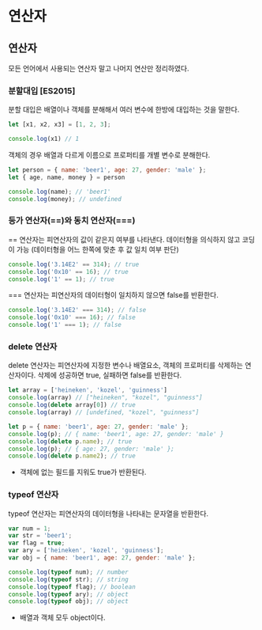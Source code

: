 # 연산자

## 연산자

모든 언어에서 사용되는 연산자 말고 나머지 연산만 정리하였다.

### 분할대입 \[ES2015\]

분할 대입은 배열이나 객체를 분해해서 여러 변수에 한방에 대입하는 것을 말한다.

```javascript
let [x1, x2, x3] = [1, 2, 3];

console.log(x1) // 1
```

객체의 경우 배열과 다르게 이름으로 프로퍼티를 개별 변수로 분해한다.

```javascript
let person = { name: 'beer1', age: 27, gender: 'male' };
let { age, name, money } = person

console.log(name); // 'beer1'
console.log(money); // undefined
```

### 등가 연산자\(==\)와 동치 연산자\(===\)

== 연산자는 피연산자의 값이 같은지 여부를 나타낸다. 데이터형을 의식하지 않고 코딩이 가능 \(데이터형을 어느 한쪽에 맞춘 후 값 일치 여부 판단\)

```javascript
console.log('3.14E2' == 314); // true
console.log('0x10' == 16); // true
console.log('1' == 1); // true
```

=== 연산자는 피연산자의 데이터형이 일치하지 않으면 false를 반환한다.

```javascript
console.log('3.14E2' === 314); // false
console.log('0x10' === 16); // false
console.log('1' === 1); // false
```

### delete 연산자

delete 연산자는 피연산자에 지정한 변수나 배열요소, 객체의 프로퍼티를 삭제하는 연산자이다. 삭제에 성공하면 true, 실패하면 false를 반환한다.

```javascript
let array = ['heineken', 'kozel', 'guinness']
console.log(array) // ["heineken", "kozel", "guinness"]
console.log(delete array[0]) // true
console.log(array) // [undefined, "kozel", "guinness"]

let p = { name: 'beer1', age: 27, gender: 'male' };
console.log(p); // { name: 'beer1', age: 27, gender: 'male' }
console.log(delete p.name); // true
console.log(p); // { age: 27, gender: 'male' };
console.log(delete p.name2); // true
```

* 객체에 없는 필드를 지워도 true가 반환된다.

### typeof 연산자

typeof 연산자는 피연산자의 데이터형을 나타내는 문자열을 반환한다.

```javascript
var num = 1;
var str = 'beer1';
var flag = true;
var ary = ['heineken', 'kozel', 'guinness'];
var obj = { name: 'beer1', age: 27, gender: 'male' };

console.log(typeof num); // number
console.log(typeof str); // string
console.log(typeof flag); // boolean
console.log(typeof ary); // object
console.log(typeof obj); // object
```

* 배열과 객체 모두 object이다.

